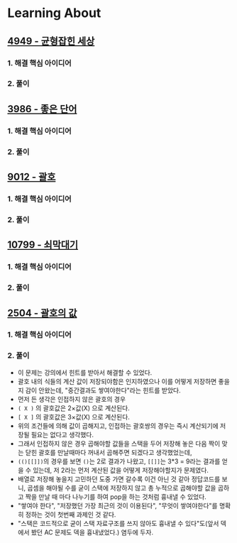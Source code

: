 # Learning About

## [4949 - 균형잡힌 세상](https://www.acmicpc.net/problem/4949)

### 1. 해결 핵심 아이디어

### 2. 풀이

## [3986 - 좋은 단어](https://www.acmicpc.net/problem/3986)

### 1. 해결 핵심 아이디어

### 2. 풀이

## [9012 - 괄호](https://www.acmicpc.net/problem/9012)

### 1. 해결 핵심 아이디어

### 2. 풀이

## [10799 - 쇠막대기](https://www.acmicpc.net/problem/10799)

### 1. 해결 핵심 아이디어

### 2. 풀이

## [2504 - 괄호의 값](https://www.acmicpc.net/problem/2504)

### 1. 해결 핵심 아이디어

### 2. 풀이

- 이 문제는 강의에서 힌트를 받아서 해결할 수 있었다.
- 괄호 내의 식들의 계산 값이 저장되야함은 인지하였으나 이를 어떻게 저장하면 좋을지 감이 안왔는데, "중간결과도 쌓여야한다"라는 힌트를 받았다.
- 먼저 든 생각은 인접하지 않은 괄호의 경우
- `( X )` 의 괄호값은 2×값(X) 으로 계산된다.
- `[ X ]` 의 괄호값은 3×값(X) 으로 계산된다.
- 위의 조건들에 의해 값이 곱해지고, 인접하는 괄호쌍의 경우는 즉시 계산되기에 저장될 필요는 없다고 생각했다.
- 그래서 인접하지 않은 경우 곱해야할 값들을 스택을 두어 저장해 놓은 다음 짝이 맞는 닫힌 괄호를 만날때마다 꺼내서 곱해주면 되겠다고 생각했었는데,
- `(()[[]])`의 경우를 보면 `()`는 2로 결과가 나왔고, `[[]]`는 3\*3 = 9라는 결과를 얻을 수 있는데, 저 2라는 먼저 계산된 값을 어떻게 저장해야할지가 문제였다.
- 배열로 저장해 놓을지 고민하던 도중 가면 갈수록 이건 아닌 것 같아 정답코드를 보니, 곱셈을 해야될 수를 굳이 스택에 저장하지 않고 총 누적으로 곱해야할 값을 곱하고 짝을 만날 때 마다 나누기를 하여 pop을 하는 것처럼 흉내낼 수 있었다.
- "쌓여야 한다", "저장했던 가장 최근의 것이 이용된다", "무엇이 쌓여야한다"를 명확히 정하는 것이 첫번째 과제인 것 같다.
- "스택은 코드적으로 굳이 스택 자료구조를 쓰지 않아도 흉내낼 수 있다"도(앞서 덱에서 봤던 AC 문제도 덱을 흉내냈었다.) 염두에 두자.
